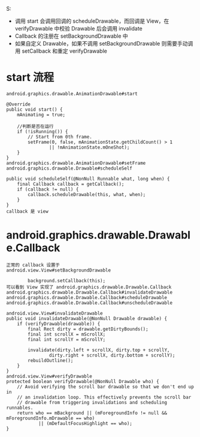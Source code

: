 S:
* 调用 start 会调用回调的 scheduleDrawable，而回调是 View，在 verifyDrawable 中校验 Drawable 后会调用 invalidate
* Callback 的注册在 setBackgroundDrawable 中
* 如果自定义 Drawable，如果不调用 setBackgroundDrawable 则需要手动调用 setCallback 和重定 verifyDrawable
# start 流程

    android.graphics.drawable.AnimationDrawable#start
    
    @Override
    public void start() {
        mAnimating = true;
    
        //判断是否在运行
        if (!isRunning()) {
            // Start from 0th frame.
            setFrame(0, false, mAnimationState.getChildCount() > 1
                    || !mAnimationState.mOneShot);
        }
    }
    android.graphics.drawable.AnimationDrawable#setFrame
    android.graphics.drawable.Drawable#scheduleSelf
    
    public void scheduleSelf(@NonNull Runnable what, long when) {
        final Callback callback = getCallback();
        if (callback != null) {
            callback.scheduleDrawable(this, what, when);
        }
    }
    callback 是 view
# android.graphics.drawable.Drawable.Callback
    
    正常的 callback 设置于
    android.view.View#setBackgroundDrawable
    
            background.setCallback(this);
    可以看到 View 实现了 android.graphics.drawable.Drawable.Callback
    android.graphics.drawable.Drawable.Callback#invalidateDrawable
    android.graphics.drawable.Drawable.Callback#scheduleDrawable
    android.graphics.drawable.Drawable.Callback#unscheduleDrawable
    
    android.view.View#invalidateDrawable
    public void invalidateDrawable(@NonNull Drawable drawable) {
        if (verifyDrawable(drawable)) {
            final Rect dirty = drawable.getDirtyBounds();
            final int scrollX = mScrollX;
            final int scrollY = mScrollY;
    
            invalidate(dirty.left + scrollX, dirty.top + scrollY,
                    dirty.right + scrollX, dirty.bottom + scrollY);
            rebuildOutline();
        }
    }
    android.view.View#verifyDrawable
    protected boolean verifyDrawable(@NonNull Drawable who) {
        // Avoid verifying the scroll bar drawable so that we don't end up in
        // an invalidation loop. This effectively prevents the scroll bar
        // drawable from triggering invalidations and scheduling runnables.
        return who == mBackground || (mForegroundInfo != null && mForegroundInfo.mDrawable == who)
                || (mDefaultFocusHighlight == who);
    }
